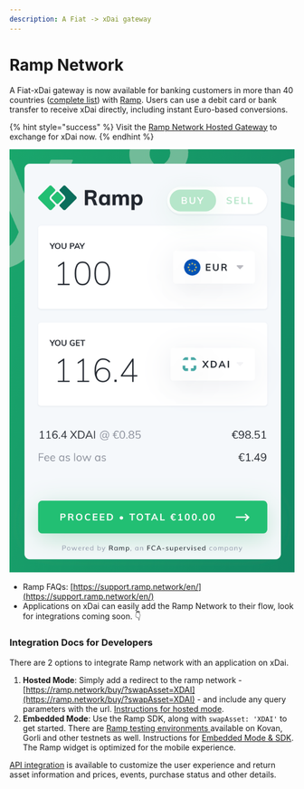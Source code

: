 ```yaml
---
description: A Fiat -> xDai gateway
---
```


# Ramp Network

A Fiat-xDai gateway is now available for banking customers in more than 40 countries \([complete list](https://support.ramp.network/en/article/what-countries-do-you-support-1ua7sn1/)\) with [Ramp](https://ramp.network/). Users can use a debit card or bank transfer to receive xDai directly, including instant Euro-based conversions.

{% hint style="success" %}
Visit the [Ramp Network Hosted Gateway](https://ramp.network/buy/?swapAsset=XDAI) to exchange for xDai now.
{% endhint %}

![](../../.gitbook/assets/ramp.png)

* Ramp FAQs: [https://support.ramp.network/en/](https://support.ramp.network/en/)
* Applications on xDai can easily add the Ramp Network to their flow, look for integrations coming soon. 👇 

### Integration Docs for Developers

There are 2 options to integrate Ramp network with an application on xDai.

1. **Hosted Mode**: Simply add a redirect to the ramp network - [https://ramp.network/buy/?swapAsset=XDAI](https://ramp.network/buy/?swapAsset=XDAI) - and include any query parameters with the url. [Instructions for hosted mode](https://docs.ramp.network/quick-start-hosted/).
2. **Embedded Mode**: Use the Ramp SDK, along with `swapAsset: 'XDAI'` to get started. There are [Ramp testing environments ](https://docs.ramp.network/testing-environments)available on Kovan, Gorli and other testnets as well. Instructions for [Embedded Mode & SDK](https://docs.ramp.network/quick-start-embedded/). The Ramp widget is optimized for the mobile experience.

[API integration](https://docs.ramp.network/rest-api-reference) is available to customize the user experience and return asset information and prices, events, purchase status and other details.





  



